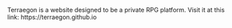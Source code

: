 <p>Terraegon is a website designed to be a private RPG platform. Visit it at this link: https://terraegon.github.io </p>
